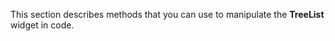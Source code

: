 
<!--shortDescription-->
This section describes methods that you can use to manipulate the **TreeList** widget in code.
<!--/shortDescription-->

<!--fullDescription-->

<!--/fullDescription-->